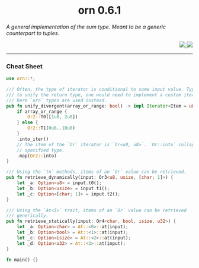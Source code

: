 <div align="center"> <h1> orn 0.6.1 </h1> </div>

<p align="center">
    <em> 

A general implementation of the sum type. Meant to be a generic counterpart to tuples.
    </em>
</p>

<div align="right">
    <a href="https://github.com/Magicolo/orn/actions/workflows/test.yml"> <img src="https://github.com/Magicolo/orn/actions/workflows/test.yml/badge.svg"> </a>
    <a href="https://crates.io/crates/orn"> <img src="https://img.shields.io/crates/v/orn.svg"> </a>
</div>

---
### Cheat Sheet

```rust
use orn::*;

/// Often, the type of iterator is conditional to some input value. Typically,
/// to unify the return type, one would need to implement a custom iterator, but
/// here `orn` types are used instead.
pub fn unify_divergent(array_or_range: bool) -> impl Iterator<Item = u8> {
    if array_or_range {
        Or2::T0([1u8, 2u8])
    } else {
        Or2::T1(0u8..10u8)
    }
    .into_iter()
    // The item of the `Or` iterator is `Or<u8, u8>`. `Or::into` collapses an `Or` value into a
    // specified type.
    .map(Or2::into)
}

/// Using the `tn` methods, items of an `Or` value can be retrieved.
pub fn retrieve_dynamically(input: Or3<u8, usize, [char; 1]>) {
    let _a: Option<u8> = input.t0();
    let _b: Option<usize> = input.t1();
    let _c: Option<[char; 1]> = input.t2();
}

/// Using the `At<I>` trait, items of an `Or` value can be retrieved
/// generically.
pub fn retrieve_statically(input: Or4<char, bool, isize, u32>) {
    let _a: Option<char> = At::<0>::at(input);
    let _b: Option<bool> = At::<1>::at(input);
    let _c: Option<isize> = At::<2>::at(input);
    let _d: Option<u32> = At::<3>::at(input);
}

fn main() {}

```
